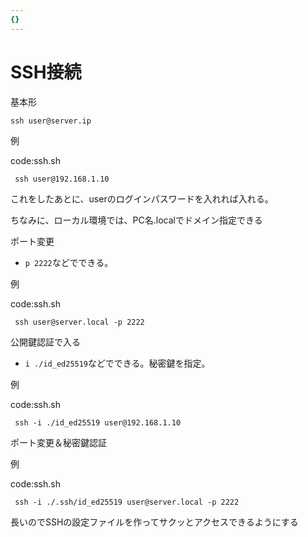 ```yaml
---
{}
---
```

# SSH接続

基本形

`ssh user@server.ip`

例

code:ssh.sh

```Plain
 ssh user@192.168.1.10
```

これをしたあとに、userのログインパスワードを入れれば入れる。

ちなみに、ローカル環境では、PC名.localでドメイン指定できる

ポート変更

- `p 2222`などでできる。

例

code:ssh.sh

```Plain
 ssh user@server.local -p 2222
```

公開鍵認証で入る

- `i ./id_ed25519`などでできる。秘密鍵を指定。

例

code:ssh.sh

```Plain
 ssh -i ./id_ed25519 user@192.168.1.10
```

ポート変更＆秘密鍵認証

例

code:ssh.sh

```Plain
 ssh -i ./.ssh/id_ed25519 user@server.local -p 2222
```

長いのでSSHの設定ファイルを作ってサクッとアクセスできるようにする